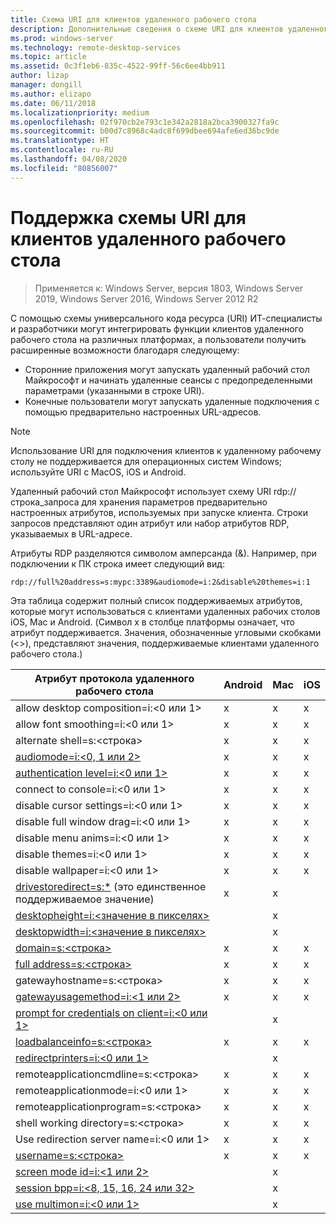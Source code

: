 ```yaml
---
title: Схема URI для клиентов удаленного рабочего стола
description: Дополнительные сведения о схеме URI для клиентов удаленного рабочего стола
ms.prod: windows-server
ms.technology: remote-desktop-services
ms.topic: article
ms.assetid: 0c3f1eb6-835c-4522-99ff-56c6ee4bb911
author: lizap
manager: dongill
ms.author: elizapo
ms.date: 06/11/2018
ms.localizationpriority: medium
ms.openlocfilehash: 02f970cb2e793c1e342a2818a2bca3900327fa9c
ms.sourcegitcommit: b00d7c8968c4adc8f699dbee694afe6ed36bc9de
ms.translationtype: HT
ms.contentlocale: ru-RU
ms.lasthandoff: 04/08/2020
ms.locfileid: "80856007"
---
```

# <a name="remote-desktop-client-universal-resource-identifier-uri-scheme-support"></a>Поддержка схемы URI для клиентов удаленного рабочего стола

>Применяется к: Windows Server, версия 1803, Windows Server 2019, Windows Server 2016, Windows Server 2012 R2

С помощью схемы универсального кода ресурса (URI) ИТ-специалисты и разработчики могут интегрировать функции клиентов удаленного рабочего стола на различных платформах, а пользователи получить расширенные возможности благодаря следующему: 

- Сторонние приложения могут запускать удаленный рабочий стол Майкрософт и начинать удаленные сеансы с предопределенными параметрами (указанными в строке URI).
- Конечные пользователи могут запускать удаленные подключения с помощью предварительно настроенных URL-адресов.

>[!NOTE]
> Использование URI для подключения клиентов к удаленному рабочему столу не поддерживается для операционных систем Windows; используйте URI с MacOS, iOS и Android.

Удаленный рабочий стол Майкрософт использует схему URI rdp://строка_запроса для хранения параметров предварительно настроенных атрибутов, используемых при запуске клиента. Строки запросов представляют один атрибут или набор атрибутов RDP, указываемых в URL-адресе. 

Атрибуты RDP разделяются символом амперсанда (&). Например, при подключении к ПК строка имеет следующий вид:

```
rdp://full%20address=s:mypc:3389&audiomode=i:2&disable%20themes=i:1
```

Эта таблица содержит полный список поддерживаемых атрибутов, которые могут использоваться с клиентами удаленных рабочих столов iOS, Mac и Android. (Символ x в столбце платформы означает, что атрибут поддерживается. Значения, обозначенные угловыми скобками (<>), представляют значения, поддерживаемые клиентами удаленного рабочего стола.)

| **Атрибут протокола удаленного рабочего стола**                                           | **Android** | **Mac** | **iOS** |
|---------------------------------------------------------|---------|-----|-----|
| allow desktop composition=i:&lt;0 или 1&gt;                    | x       | x   | x   |
| allow font smoothing=i:<0 или 1&gt;                         | x       | x   | x   |
| alternate shell=s:&lt;строка&gt;                              | x       | x   | x   |
| [audiomode=i:&lt;0, 1 или 2&gt;](https://technet.microsoft.com/library/ff393707.aspx)                                | x       | x   | x   |
| [authentication level=i:&lt;0 или 1&gt;](https://technet.microsoft.com/library/ff393709.aspx)                         | x       | x   | x   |
| connect to console=i:&lt;0 или 1&gt;                           | x       | x   | x   |
| disable cursor settings=i:&lt;0 или 1&gt;                      | x       | x   | x   |
| disable full window drag=i:&lt;0 или 1&gt;                     | x       | x   | x   |
| disable menu anims=i:&lt;0 или 1&gt;                           | x       | x   | x   |
| disable themes=i:&lt;0 или 1&gt;                               | x       | x   | x   |
| disable wallpaper=i:&lt;0 или 1&gt;                            | x       | x   | x   |
| [drivestoredirect=s:*](https://technet.microsoft.com/library/ff393728(v=ws.10).aspx) (это единственное поддерживаемое значение) | x       | x   |     |
| [desktopheight=i:&lt;значение в пикселях&gt;](https://technet.microsoft.com/library/ff393702.aspx)                       |         | x   |     |
| [desktopwidth=i:&lt;значение в пикселях&gt;](https://technet.microsoft.com/library/ff393697.aspx)                        |         | x   |     |
| [domain=s:&lt;строка&gt;](https://technet.microsoft.com/library/ff393673.aspx)                           | x | x | x |
| [full address=s:&lt;строка&gt;](https://technet.microsoft.com/library/ff393661.aspx)                     | x | x | x |
| gatewayhostname=s:&lt;строка&gt;                  | x | x | x |
| [gatewayusagemethod=i:&lt;1 или 2&gt;](https://msdn.microsoft.com/aa381329.aspx)               | x | x | x |
| [prompt for credentials on client=i:&lt;0 или 1&gt;](https://technet.microsoft.com/library/ff393660(v=ws.10).aspx) |   | x |   |
| [loadbalanceinfo=s:&lt;строка&gt;](https://technet.microsoft.com/library/ff393684.aspx)                  | x | x | x |
| [redirectprinters=i:&lt;0 или 1&gt;](https://technet.microsoft.com/library/ff393671(v=ws.10).aspx)                 |   | x |   |
| remoteapplicationcmdline=s:&lt;строка&gt;         | x | x | x |
| remoteapplicationmode=i:&lt;0 или 1&gt;            | x | x | x |
| remoteapplicationprogram=s:&lt;строка&gt;         | x | x | x |
| shell working directory=s:&lt;строка&gt;          | x | x | x |
| Use redirection server name=i:&lt;0 или 1&gt;      | x | x | x |
| [username=s:&lt;строка&gt;](https://technet.microsoft.com/library/ff393678.aspx)                         | x | x | x |
| [screen mode id=i:&lt;1 или 2&gt;](https://technet.microsoft.com/library/ff393692.aspx)                   |   | x |   |
| [session bpp=i:&lt;8, 15, 16, 24 или 32&gt;](https://technet.microsoft.com/library/ff393680.aspx)        |   | x |   |
| [use multimon=i:&lt;0 или 1&gt;](https://technet.microsoft.com/library/ff393695(v=ws.10).aspx)          |   | x |   |